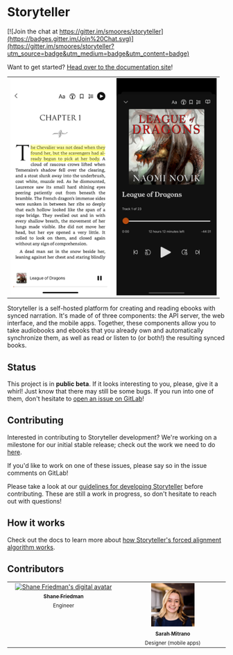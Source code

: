 # Storyteller

[![Join the chat at https://gitter.im/smoores/storyteller](https://badges.gitter.im/Join%20Chat.svg)](https://gitter.im/smoores/storyteller?utm_source=badge&utm_medium=badge&utm_content=badge)

Want to get started?
[Head over to the documentation site](https://smoores.gitlab.io/storyteller/)!

<table>
  <tbody>
    <tr>
      <td align="center" width="50%">
        <img height="500" src="docs/static/img/league-of-dragons-text.png" />
      </td>
      <td align="center" width="50%">
        <img height="500" src="docs/static/img/league-of-dragons-audio.png" />
      </td>
    </tr>
  </tbody>
</table>

Storyteller is a self-hosted platform for creating and reading ebooks with
synced narration. It's made of of three components: the API server, the web
interface, and the mobile apps. Together, these components allow you to take
audiobooks and ebooks that you already own and automatically synchronize them,
as well as read or listen to (or both!) the resulting synced books.

## Status

This project is in **public beta**. If it looks interesting to you, please, give
it a whirl! Just know that there may still be some bugs. If you run into one of
them, don't hesitate to
[open an issue on GitLab](https://gitlab.com/smoores/storyteller/-/issues/)!

## Contributing

Interested in contributing to Storyteller development? We're working on a
milestone for our initial stable release; check out the work we need to do
[here](https://gitlab.com/smoores/storyteller/-/milestones/2#tab-issues).

If you'd like to work on one of these issues, please say so in the issue
comments on GitLab!

Please take a look at our
[guidelines for developing Storyteller](https://smoores.gitlab.io/storyteller/docs/category/development)
before contributing. These are still a work in progress, so don't hesitate to
reach out with questions!

## How it works

Check out the docs to learn more about
[how Storyteller's forced alignment algorithm works](https://smoores.gitlab.io/storyteller/docs/how-it-works/the-algorithm).

## Contributors

<table>
  <tbody>
    <tr>
      <td align="center" valign="top" width="14.28%"><a href="https://gitlab.com/smoores"><img src="https://gitlab.com/uploads/-/system/user/avatar/2464265/avatar.png?width=192" width="100" height="100" alt="Shane Friedman's digital avatar"/><br /><sub><b>Shane Friedman</b></sub></a><br /><sub>Engineer</sub></td>
      <td align="center" valign="top" width="14.28%"><a href="https://www.sarahmitrano.com/"><img src="readme-assets/sarah-headshot.png" width="100" height="100" alt="Sarah Mitrano's headshot"/><br /><sub><b>Sarah Mitrano</b></sub></a><br /><sub>Designer (mobile apps)</sub></td>
    </tr>
  </tbody>
</table>
